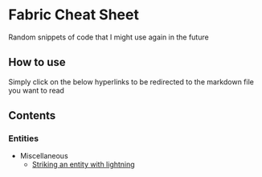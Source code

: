 # Fabric Cheat Sheet
Random snippets of code that I might use again in the future


## How to use
Simply click on the below hyperlinks to be redirected to the markdown file you want to read

## Contents

### Entities
- Miscellaneous
    - [Striking an entity with lightning](entities/LightningStrike.md)

